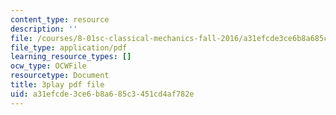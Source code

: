 ```yaml
---
content_type: resource
description: ''
file: /courses/8-01sc-classical-mechanics-fall-2016/a31efcde3ce6b8a685c3451cd4af782e_Idx3VgOpUDk.pdf
file_type: application/pdf
learning_resource_types: []
ocw_type: OCWFile
resourcetype: Document
title: 3play pdf file
uid: a31efcde-3ce6-b8a6-85c3-451cd4af782e
---
```

